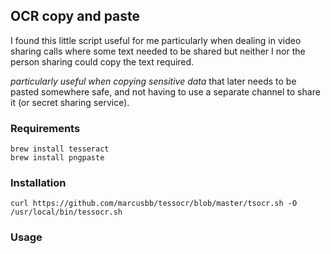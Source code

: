 ## OCR copy and paste

I found this little script useful for me particularly when dealing in video sharing calls where some text needed to be shared but neither I nor the person sharing could copy the text required.

*particularly useful when copying sensitive data* that later needs to be pasted somewhere safe, and not having to use a separate channel to share it (or secret sharing service).

### Requirements
```
brew install tesseract
brew install pngpaste
```

### Installation
```
curl https://github.com/marcusbb/tessocr/blob/master/tsocr.sh -O /usr/local/bin/tessocr.sh
```

### Usage


